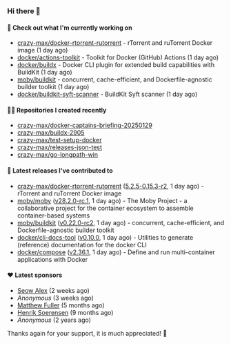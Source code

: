 ### Hi there 👋

#### 👷 Check out what I'm currently working on

- [crazy-max/docker-rtorrent-rutorrent](https://github.com/crazy-max/docker-rtorrent-rutorrent) - rTorrent and ruTorrent Docker image (1 day ago)
- [docker/actions-toolkit](https://github.com/docker/actions-toolkit) - Toolkit for Docker (GitHub) Actions (1 day ago)
- [docker/buildx](https://github.com/docker/buildx) - Docker CLI plugin for extended build capabilities with BuildKit (1 day ago)
- [moby/buildkit](https://github.com/moby/buildkit) - concurrent, cache-efficient, and Dockerfile-agnostic builder toolkit (1 day ago)
- [docker/buildkit-syft-scanner](https://github.com/docker/buildkit-syft-scanner) - BuildKit Syft scanner (1 day ago)

#### 👨‍💻 Repositories I created recently

- [crazy-max/docker-captains-briefing-20250129](https://github.com/crazy-max/docker-captains-briefing-20250129)
- [crazy-max/buildx-2905](https://github.com/crazy-max/buildx-2905)
- [crazy-max/test-setup-docker](https://github.com/crazy-max/test-setup-docker)
- [crazy-max/releases-json-test](https://github.com/crazy-max/releases-json-test)
- [crazy-max/go-longpath-win](https://github.com/crazy-max/go-longpath-win)

#### 🚀 Latest releases I've contributed to

- [crazy-max/docker-rtorrent-rutorrent](https://github.com/crazy-max/docker-rtorrent-rutorrent) ([5.2.5-0.15.3-r2](https://github.com/crazy-max/docker-rtorrent-rutorrent/releases/tag/5.2.5-0.15.3-r2), 1 day ago) - rTorrent and ruTorrent Docker image
- [moby/moby](https://github.com/moby/moby) ([v28.2.0-rc.1](https://github.com/moby/moby/releases/tag/v28.2.0-rc.1), 1 day ago) - The Moby Project - a collaborative project for the container ecosystem to assemble container-based systems
- [moby/buildkit](https://github.com/moby/buildkit) ([v0.22.0-rc2](https://github.com/moby/buildkit/releases/tag/v0.22.0-rc2), 1 day ago) - concurrent, cache-efficient, and Dockerfile-agnostic builder toolkit
- [docker/cli-docs-tool](https://github.com/docker/cli-docs-tool) ([v0.10.0](https://github.com/docker/cli-docs-tool/releases/tag/v0.10.0), 1 day ago) - Utilities to generate (reference) documentation for the docker CLI
- [docker/compose](https://github.com/docker/compose) ([v2.36.1](https://github.com/docker/compose/releases/tag/v2.36.1), 1 day ago) - Define and run multi-container applications with Docker

#### ❤️ Latest sponsors
- [Seow Alex](https://github.com/seowalex) (2 weeks ago)
- _Anonymous_ (3 weeks ago)
- [Matthew Fuller](https://github.com/mathematics333) (5 months ago)
- [Henrik Soerensen](https://github.com/hsoerensen) (9 months ago)
- _Anonymous_ (2 years ago)

Thanks again for your support, it is much appreciated! 🙏
